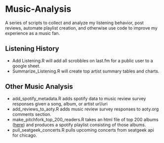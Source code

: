 # Music-Analysis

A series of scripts to collect and analyze my listening behavior, post reviews, automate playlist creation, and otherwise use code to improve my experience as a music fan.

## Listening History

- Add Listening.R will add all scrobbles on last.fm for a public user to a google sheet. 
- Summarize_Listening.R will create top artist summary tables and charts.

## Other Music Analysis

- add_spotify_metadata.R adds spotify data to music review survey responses given a song, album, or artist url/uri
- add_reviews_to_aoty.R adds music review survey responses to aoty.org comments section.
- make_pitchfork_top_200_readers.R takes an html file of top 200 albums ([here](https://pitchfork.com/features/lists-and-guides/peoples-list-25th-anniversary/)) and produces a spotify playlist consisting of those albums. 
- pull_seatgeek_concerts.R pulls upcoming concerts from seatgeek api for chicago. 
